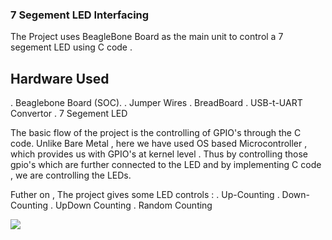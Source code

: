 ### 7 Segement LED Interfacing
The Project uses BeagleBone Board as the main unit to control a 7 segement LED using C code .

## Hardware Used
. Beaglebone Board (SOC).
. Jumper Wires
. BreadBoard
. USB-t-UART Convertor
. 7 Segement LED

The basic flow of the project is the controlling of GPIO's through the C code. Unlike Bare Metal , here we have used OS based Microcontroller , which provides us with GPIO's at kernel level . Thus by controlling those gpio's which are further connected to the LED and by implementing C code , we are controlling the LEDs.

Futher on , The project gives some LED controls :
. Up-Counting 
. Down-Counting
. UpDown Counting
. Random Counting

![](https://github.com/LogicalDepth/counter_7seg/blob/main/IMG_3481.gif)


